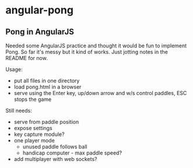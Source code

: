 # angular-pong
## Pong in AngularJS

Needed some AngularJS practice and thought it would be fun to implement Pong. So far it's messy but it kind of works. Just jotting notes in the README for now.

Usage:

- put all files in one directory
- load pong.html in a browser
- serve using the Enter key, up/down arrow and w/s control paddles, ESC stops the game

Still needs:

- serve from paddle position
- expose settings
- key capture module?
- one player mode
  * unused paddle follows ball
  * handicap computer - max paddle speed?
- add multiplayer with web sockets?
